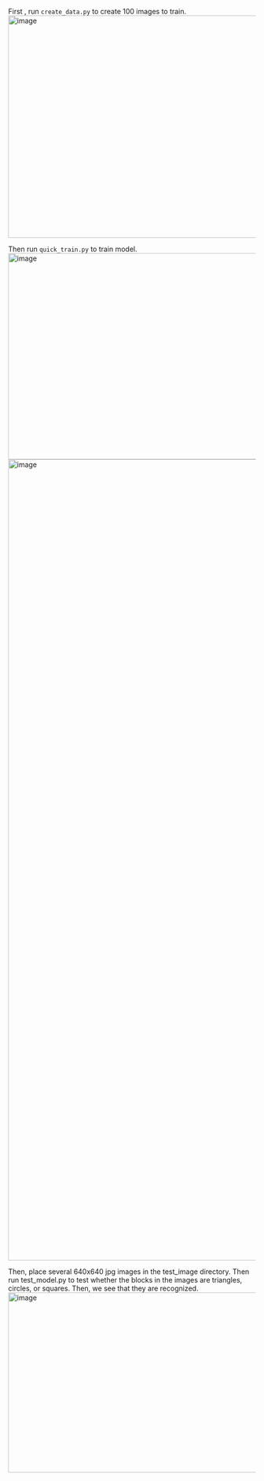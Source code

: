 
First , run  `create_data.py` to create 100 images to train.
<img width="895" height="452" alt="image" src="https://github.com/user-attachments/assets/6bf41f41-838f-4f14-89f8-eb64c2f6736e" />

Then run `quick_train.py` to train model.
<img width="940" height="419" alt="image" src="https://github.com/user-attachments/assets/41c19679-6035-47b7-a7e2-9ec4e7f7498a" />
<img width="2000" height="1628" alt="image" src="https://github.com/user-attachments/assets/c6f15795-55da-4ef2-8b3e-88801250732c" />


Then, place several 640x640 jpg images in the test_image directory.
Then run test_model.py to test whether the blocks in the images are triangles, circles, or squares.
Then, we see that they are recognized.
<img width="940" height="366" alt="image" src="https://github.com/user-attachments/assets/7aaf1955-2e6b-48ae-b444-3d0b7a1d11b5" />


